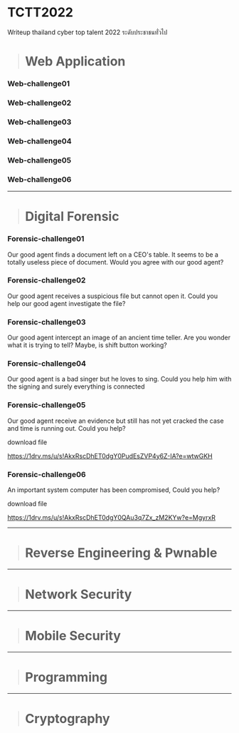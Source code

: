 # TCTT2022
Writeup thailand cyber top talent 2022 ระดับประชาชนทั่วไป

> # Web Application
### Web-challenge01

### Web-challenge02

### Web-challenge03

### Web-challenge04

### Web-challenge05

### Web-challenge06

---

> # Digital Forensic
### Forensic-challenge01

Our good agent finds a document left on a CEO's table. It seems to be a totally useless piece of document. Would you agree with our good agent?

### Forensic-challenge02

Our good agent receives a suspicious file but cannot open it. Could you help our good agent investigate the file?

### Forensic-challenge03

Our good agent intercept an image of an ancient time teller. Are you wonder what it is trying to tell? Maybe, is shift button working?

### Forensic-challenge04

Our good agent is a bad singer but he loves to sing. Could you help him with the signing and surely everything is connected

### Forensic-challenge05

Our good agent receive an evidence but still has not yet cracked the case and time is running out. Could you help?

download file

https://1drv.ms/u/s!AkxRscDhET0dgY0PudEsZVP4y6Z-IA?e=wtwGKH


### Forensic-challenge06

An important system computer has been compromised, Could you help?

download file

https://1drv.ms/u/s!AkxRscDhET0dgY0QAu3q7Zx_zM2KYw?e=MgyrxR

---

> # Reverse Engineering & Pwnable

---

> # Network Security

---

> # Mobile Security

---

> # Programming

---

> # Cryptography








